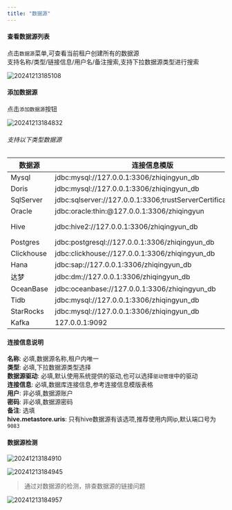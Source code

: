 ```yaml
---
title: "数据源"
---
```


#### 查看数据源列表

点击`数据源`菜单,可查看当前租户创建所有的数据源 <br/>
支持名称/类型/链接信息/用户名/备注搜索,支持下拉数据源类型进行搜索

![20241213185108](https://img.isxcode.com/picgo/20241213185108.png)

#### 添加数据源

点击`添加数据源`按钮

![20241213184832](https://img.isxcode.com/picgo/20241213184832.png)

###### 支持以下类型数据源

| 数据源        | 连接信息模版                                                      | 额外配置                                         |
|------------|-------------------------------------------------------------|----------------------------------------------|
| Mysql      | jdbc:mysql://127.0.0.1:3306/zhiqingyun_db                   |                                              |
| Doris      | jdbc:mysql://127.0.0.1:3306/zhiqingyun_db                   |                                              |
| SqlServer  | jdbc:sqlserver://127.0.0.1:3306;trustServerCertificate=true |                                              |
| Oracle     | jdbc:oracle:thin:@127.0.0.1:3306/zhiqingyun                 |                                              |
| Hive       | jdbc:hive2://127.0.0.1:3306/zhiqingyun_db                   | hive.metastore.uris: thrift://127.0.0.1:9083 |
| Postgres   | jdbc:postgresql://127.0.0.1:3306/zhiqingyun_db              |                                              |
| Clickhouse | jdbc:clickhouse://127.0.0.1:3306/zhiqingyun_db              |                                              |
| Hana       | jdbc:sap://127.0.0.1:3306/zhiqingyun_db                     |                                              |
| 达梦         | jdbc:dm://127.0.0.1:3306/zhiqingyun_db                      |                                              |
| OceanBase  | jdbc:oceanbase://127.0.0.1:3306/zhiqingyun_db               |                                              |
| Tidb       | jdbc:mysql://127.0.0.1:3306/zhiqingyun_db                   |                                              |
| StarRocks  | jdbc:mysql://127.0.0.1:3306/zhiqingyun_db                   |                                              |
| Kafka      | 127.0.0.1:9092                                              |                                              |

#### 连接信息说明

**名称**: 必填,数据源名称,租户内唯一 <br/>
**类型**: 必填,下拉数据源类型选择 <br/>
**数据源驱动**: 必填,默认使用系统提供的驱动,也可以选择`驱动管理`中的驱动 <br/>
**连接信息**: 必填,数据库连接信息,参考连接信息模版表格 <br/>
**用户**: 非必填,数据源账户 <br/>
**密码**: 非必填,数据源密码 <br/>
**备注**: 选填 <br/>
**hive.metastore.uris**: 只有hive数据源有该选项,推荐使用内网ip,默认端口号为`9083`

#### 数据源检测

![20241213184910](https://img.isxcode.com/picgo/20241213184910.png)

![20241213184945](https://img.isxcode.com/picgo/20241213184945.png)

> 通过对数据源的检测，排查数据源的链接问题

![20241213184957](https://img.isxcode.com/picgo/20241213184957.png)

